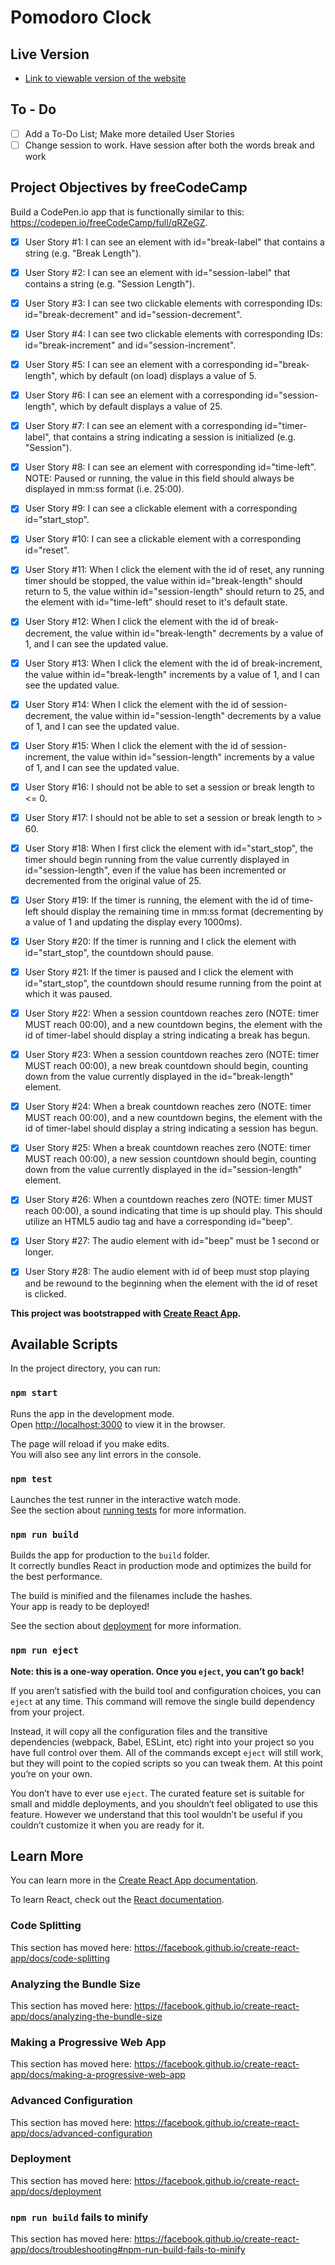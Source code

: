# Pomodoro Clock

## Live Version
- [Link to viewable version of the website](https://iccir919.github.io/pomodoro-clock/)

## To - Do

- [ ] Add a To-Do List; Make more detailed User Stories
- [ ] Change session to work. Have session after both the words break and work

## Project Objectives by freeCodeCamp

Build a CodePen.io app that is functionally similar to this: https://codepen.io/freeCodeCamp/full/qRZeGZ.

- [x] User Story #1: I can see an element with id="break-label" that contains a string (e.g. "Break Length").

- [x] User Story #2: I can see an element with id="session-label" that contains a string (e.g. "Session Length").

- [x] User Story #3: I can see two clickable elements with corresponding IDs: id="break-decrement" and id="session-decrement".

- [x] User Story #4: I can see two clickable elements with corresponding IDs: id="break-increment" and id="session-increment".

- [x] User Story #5: I can see an element with a corresponding id="break-length", which by default (on load) displays a value of 5.

- [x] User Story #6: I can see an element with a corresponding id="session-length", which by default displays a value of 25.

- [x] User Story #7: I can see an element with a corresponding id="timer-label", that contains a string indicating a session is initialized (e.g. "Session").

- [x] User Story #8: I can see an element with corresponding id="time-left". NOTE: Paused or running, the value in this field should always be displayed in mm:ss format (i.e. 25:00).

- [x] User Story #9: I can see a clickable element with a corresponding id="start_stop".

- [x] User Story #10: I can see a clickable element with a corresponding id="reset".

- [x] User Story #11: When I click the element with the id of reset, any running timer should be stopped, the value within id="break-length" should return to 5, the value within id="session-length" should return to 25, and the element with id="time-left" should reset to it's default state.

- [x] User Story #12: When I click the element with the id of break-decrement, the value within id="break-length" decrements by a value of 1, and I can see the updated value.

- [x] User Story #13: When I click the element with the id of break-increment, the value within id="break-length" increments by a value of 1, and I can see the updated value.

- [x] User Story #14: When I click the element with the id of session-decrement, the value within id="session-length" decrements by a value of 1, and I can see the updated value.

- [x] User Story #15: When I click the element with the id of session-increment, the value within id="session-length" increments by a value of 1, and I can see the updated value.

- [x] User Story #16: I should not be able to set a session or break length to <= 0.

- [x] User Story #17: I should not be able to set a session or break length to > 60.

- [x] User Story #18: When I first click the element with id="start_stop", the timer should begin running from the value currently displayed in id="session-length", even if the value has been incremented or decremented from the original value of 25.

- [x] User Story #19: If the timer is running, the element with the id of time-left should display the remaining time in mm:ss format (decrementing by a value of 1 and updating the display every 1000ms).

- [x] User Story #20: If the timer is running and I click the element with id="start_stop", the countdown should pause.

- [x] User Story #21: If the timer is paused and I click the element with id="start_stop", the countdown should resume running from the point at which it was paused.

- [x] User Story #22: When a session countdown reaches zero (NOTE: timer MUST reach 00:00), and a new countdown begins, the element with the id of timer-label should display a string indicating a break has begun.

- [x] User Story #23: When a session countdown reaches zero (NOTE: timer MUST reach 00:00), a new break countdown should begin, counting down from the value currently displayed in the id="break-length" element.

- [x] User Story #24: When a break countdown reaches zero (NOTE: timer MUST reach 00:00), and a new countdown begins, the element with the id of timer-label should display a string indicating a session has begun.

- [x] User Story #25: When a break countdown reaches zero (NOTE: timer MUST reach 00:00), a new session countdown should begin, counting down from the value currently displayed in the id="session-length" element.

- [x] User Story #26: When a countdown reaches zero (NOTE: timer MUST reach 00:00), a sound indicating that time is up should play. This should utilize an HTML5 audio tag and have a corresponding id="beep".

- [x] User Story #27: The audio element with id="beep" must be 1 second or longer.

- [x] User Story #28: The audio element with id of beep must stop playing and be rewound to the beginning when the element with the id of reset is clicked.

**This project was bootstrapped with [Create React App](https://github.com/facebook/create-react-app).**

## Available Scripts

In the project directory, you can run:

### `npm start`

Runs the app in the development mode.<br />
Open [http://localhost:3000](http://localhost:3000) to view it in the browser.

The page will reload if you make edits.<br />
You will also see any lint errors in the console.

### `npm test`

Launches the test runner in the interactive watch mode.<br />
See the section about [running tests](https://facebook.github.io/create-react-app/docs/running-tests) for more information.

### `npm run build`

Builds the app for production to the `build` folder.<br />
It correctly bundles React in production mode and optimizes the build for the best performance.

The build is minified and the filenames include the hashes.<br />
Your app is ready to be deployed!

See the section about [deployment](https://facebook.github.io/create-react-app/docs/deployment) for more information.

### `npm run eject`

**Note: this is a one-way operation. Once you `eject`, you can’t go back!**

If you aren’t satisfied with the build tool and configuration choices, you can `eject` at any time. This command will remove the single build dependency from your project.

Instead, it will copy all the configuration files and the transitive dependencies (webpack, Babel, ESLint, etc) right into your project so you have full control over them. All of the commands except `eject` will still work, but they will point to the copied scripts so you can tweak them. At this point you’re on your own.

You don’t have to ever use `eject`. The curated feature set is suitable for small and middle deployments, and you shouldn’t feel obligated to use this feature. However we understand that this tool wouldn’t be useful if you couldn’t customize it when you are ready for it.

## Learn More

You can learn more in the [Create React App documentation](https://facebook.github.io/create-react-app/docs/getting-started).

To learn React, check out the [React documentation](https://reactjs.org/).

### Code Splitting

This section has moved here: https://facebook.github.io/create-react-app/docs/code-splitting

### Analyzing the Bundle Size

This section has moved here: https://facebook.github.io/create-react-app/docs/analyzing-the-bundle-size

### Making a Progressive Web App

This section has moved here: https://facebook.github.io/create-react-app/docs/making-a-progressive-web-app

### Advanced Configuration

This section has moved here: https://facebook.github.io/create-react-app/docs/advanced-configuration

### Deployment

This section has moved here: https://facebook.github.io/create-react-app/docs/deployment

### `npm run build` fails to minify

This section has moved here: https://facebook.github.io/create-react-app/docs/troubleshooting#npm-run-build-fails-to-minify
